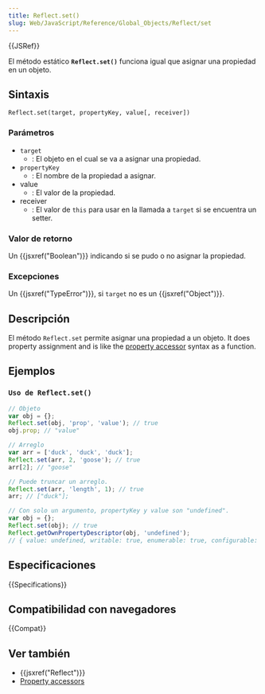 ```yaml
---
title: Reflect.set()
slug: Web/JavaScript/Reference/Global_Objects/Reflect/set
---
```


{{JSRef}}

El método estático **`Reflect.set()`** funciona igual que asignar una propiedad en un objeto.

## Sintaxis

```
Reflect.set(target, propertyKey, value[, receiver])
```

### Parámetros

- `target`
  - : El objeto en el cual se va a asignar una propiedad.
- `propertyKey`
  - : El nombre de la propiedad a asignar.
- value
  - : El valor de la propiedad.
- receiver
  - : El valor de `this` para usar en la llamada a `target` si se encuentra un setter.

### Valor de retorno

Un {{jsxref("Boolean")}} indicando si se pudo o no asignar la propiedad.

### Excepciones

Un {{jsxref("TypeError")}}, si `target` no es un {{jsxref("Object")}}.

## Descripción

El método `Reflect.set` permite asignar una propiedad a un objeto. It does property assignment and is like the [property accessor](/es/docs/Web/JavaScript/Reference/Operators/Property_Accessors) syntax as a function.

## Ejemplos

### `Uso de Reflect.set()`

```js
// Objeto
var obj = {};
Reflect.set(obj, 'prop', 'value'); // true
obj.prop; // "value"

// Arreglo
var arr = ['duck', 'duck', 'duck'];
Reflect.set(arr, 2, 'goose'); // true
arr[2]; // "goose"

// Puede truncar un arreglo.
Reflect.set(arr, 'length', 1); // true
arr; // ["duck"];

// Con solo un argumento, propertyKey y value son "undefined".
var obj = {};
Reflect.set(obj); // true
Reflect.getOwnPropertyDescriptor(obj, 'undefined');
// { value: undefined, writable: true, enumerable: true, configurable: true }
```

## Especificaciones

{{Specifications}}

## Compatibilidad con navegadores

{{Compat}}

## Ver también

- {{jsxref("Reflect")}}
- [Property accessors](/es/docs/Web/JavaScript/Reference/Operators/Property_Accessors)
